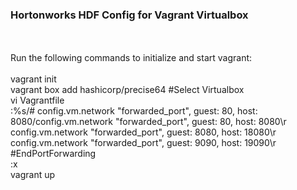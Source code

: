 <h3>Hortonworks HDF Config for Vagrant Virtualbox</h3>
<br>
<br>Run the following commands to initialize and start vagrant:
<br>
<br>vagrant init
<br>vagrant box add hashicorp/precise64 #Select Virtualbox
<br>vi Vagrantfile
<br>:%s/# config.vm.network "forwarded_port", guest: 80, host: 8080/config.vm.network "forwarded_port", guest: 80, host: 8080\r   config.vm.network "forwarded_port", guest: 8080, host: 18080\r   config.vm.network "forwarded_port", guest: 9090, host: 19090\r   #EndPortForwarding
<br>:x
<br>vagrant up
